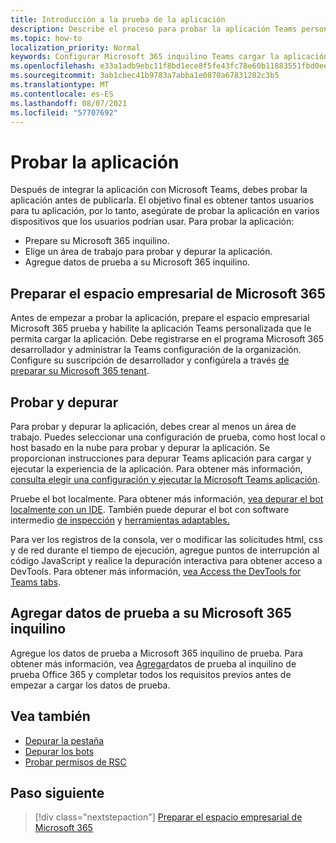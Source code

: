 ```yaml
---
title: Introducción a la prueba de la aplicación
description: Describe el proceso para probar la aplicación Teams personalizada en Microsoft 365
ms.topic: how-to
localization_priority: Normal
keywords: Configurar Microsoft 365 inquilino Teams cargar la aplicación de prueba
ms.openlocfilehash: e33a1adb9ebc11f8bd1ece8f5fe43fc78e60b11883551fbd0ee3dfae237737cf
ms.sourcegitcommit: 3ab1cbec41b9783a7abba1e0870a67831282c3b5
ms.translationtype: MT
ms.contentlocale: es-ES
ms.lasthandoff: 08/07/2021
ms.locfileid: "57707692"
---
```

# <a name="test-your-app"></a>Probar la aplicación

Después de integrar la aplicación con Microsoft Teams, debes probar la aplicación antes de publicarla. El objetivo final es obtener tantos usuarios para tu aplicación, por lo tanto, asegúrate de probar la aplicación en varios dispositivos que los usuarios podrían usar. Para probar la aplicación:

* Prepare su Microsoft 365 inquilino.
* Elige un área de trabajo para probar y depurar la aplicación.
* Agregue datos de prueba a su Microsoft 365 inquilino.

## <a name="prepare-your-microsoft-365-tenant"></a>Preparar el espacio empresarial de Microsoft 365

Antes de empezar a probar la aplicación, prepare el espacio empresarial Microsoft 365 prueba y habilite la aplicación Teams personalizada que le permita cargar la aplicación. Debe registrarse en el programa Microsoft 365 desarrollador y administrar la Teams configuración de la organización. Configure su suscripción de desarrollador y configúrela a través [de preparar su Microsoft 365 tenant](~/concepts/build-and-test/prepare-your-o365-tenant.md).

## <a name="test-and-debug"></a>Probar y depurar

Para probar y depurar la aplicación, debes crear al menos un área de trabajo. Puedes seleccionar una configuración de prueba, como host local o host basado en la nube para probar y depurar la aplicación. Se proporcionan instrucciones para depurar Teams aplicación para cargar y ejecutar la experiencia de la aplicación. Para obtener más información, [consulta elegir una configuración y ejecutar la Microsoft Teams aplicación](~/concepts/build-and-test/debug.md).

Pruebe el bot localmente. Para obtener más información, [vea depurar el bot localmente con un IDE](~/bots/how-to/debug/locally-with-an-ide.md). También puede depurar el bot con software intermedio [de inspección](/azure/bot-service/bot-service-debug-inspection-middleware?view=azure-bot-service-4.0&tabs=csharp&preserve-view=true) y [herramientas adaptables.](/azure/bot-service/bot-service-debug-adaptive-tools?view=azure-bot-service-4.0&preserve-view=true) 

Para ver los registros de la consola, ver o modificar las solicitudes html, css y de red durante el tiempo de ejecución, agregue puntos de interrupción al código JavaScript y realice la depuración interactiva para obtener acceso a DevTools. Para obtener más información, [vea Access the DevTools for Teams tabs](~/tabs/how-to/developer-tools.md). 

## <a name="add-test-data-to-your-microsoft-365-tenant"></a>Agregar datos de prueba a su Microsoft 365 inquilino

Agregue los datos de prueba a Microsoft 365 inquilino de prueba. Para obtener más información, vea [Agregar](~/concepts/build-and-test/test-data.md)datos de prueba al inquilino de prueba Office 365 y completar todos los requisitos previos antes de empezar a cargar los datos de prueba.

## <a name="see-also"></a>Vea también

* [Depurar la pestaña](~/tabs/how-to/developer-tools.md)
* [Depurar los bots](~/bots/how-to/debug/locally-with-an-ide.md)
* [Probar permisos de RSC](~/graph-api/rsc/test-resource-specific-consent.md)

## <a name="next-step"></a>Paso siguiente

> [!div class="nextstepaction"]
> [Preparar el espacio empresarial de Microsoft 365](~/concepts/build-and-test/prepare-your-o365-tenant.md)
